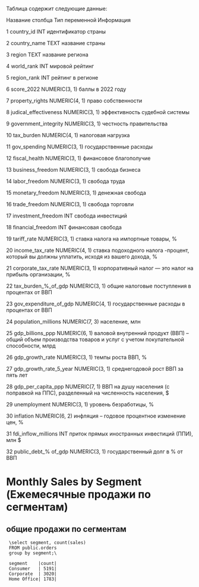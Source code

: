 Таблица содержит следующие данные:

Название столбца	Тип переменной	Информация

1	country_id	INT	идентификатор страны

2	country_name	TEXT	название страны

3	region	TEXT	название региона

4	world_rank	INT	мировой рейтинг

5	region_rank	INT	рейтинг в регионе

6	score_2022	NUMERIC(3, 1)	баллы в 2022 году

7	property_rights	NUMERIC(4, 1)	право собственности

8	judical_effectiveness	NUMERIC(3, 1)	эффективность судебной системы

9	government_integrity	NUMERIC(3, 1)	честность правительства

10	tax_burden	NUMERIC(4, 1)	налоговая нагрузка

11	gov_spending	NUMERIC(3, 1)	государственные расходы

12	fiscal_health	NUMERIC(3, 1)	финансовое благополучие

13	business_freedom	NUMERIC(3, 1)	свобода бизнеса

14	labor_freedom	NUMERIC(3, 1)	свобода труда

15	monetary_freedom	NUMERIC(3, 1)	денежная свобода

16	trade_freedom	NUMERIC(3, 1)	свобода торговли

17	investment_freedom	INT	свобода инвестиций

18	financial_freedom	INT	финансовая свобода

19	tariff_rate	NUMERIC(3, 1)	ставка налога на импортные товары, %

20	income_tax_rate	NUMERIC(4, 1)	ставка подоходного налога -процент, который вы должны уплатить, исходя из вашего дохода, %

21	corporate_tax_rate	NUMERIC(3, 1)	корпоративный налог — это налог на прибыль организации, %

22	tax_burden_%_of_gdp	NUMERIC(3, 1)	общие налоговые поступления в процентах от ВВП

23	gov_expenditure_of_gdp	NUMERIC(4, 1)	государственные расходы в процентах от ВВП 

24	population_millions	NUMERIC(7, 3)	население, млн

25	gdp_billions_ppp	NUMERIC(6, 1)	валовой внутренний продукт (ВВП) – общий объем производства товаров и услуг с учетом покупательной способности, млрд

26	gdp_growth_rate	NUMERIC(3, 1)	темпы роста ВВП, %

27	gdp_growth_rate_5_year	NUMERIC(3, 1)	среднегодовой рост ВВП за пять лет

28	gdp_per_capita_ppp	NUMERIC(7, 1)	ВВП на душу населения (с поправкой на ППС), разделенный на численность населения, $

29	unemployment	NUMERIC(3, 1)	уровень безработицы, %

30	inflation	NUMERIC(6, 2)	инфляция – годовое процентное изменение цен, %

31	fdi_inflow_millions	INT	приток прямых иностранных инвестиций (ППИ), млн $

32	public_debt_% of_gdp	NUMERIC(3, 1)	государственный долг в % от ВВП



# Monthly Sales by Segment (Ежемесячные продажи по сегментам)
## общие продажи по сегментам

     \select segment, count(sales) 
     FROM public.orders
     group by segment;\

     segment    |count|
     Consumer   | 5191|
     Corporate  | 3020|
     Home Office| 1783|